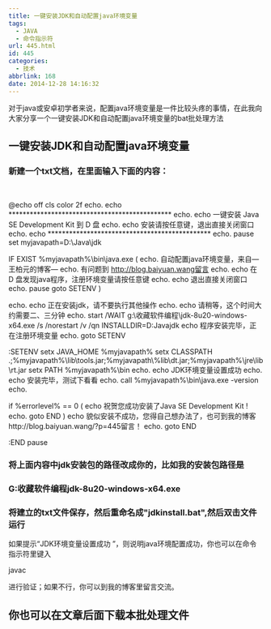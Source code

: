 ```yaml
---
title: 一键安装JDK和自动配置java环境变量
tags:
  - JAVA
  - 命令指示符
url: 445.html
id: 445
categories:
  - 技术
abbrlink: 168
date: 2014-12-28 14:16:32
---
```


对于java或安卓初学者来说，配置java环境变量是一件比较头疼的事情，在此我向大家分享一个一键安装JDK和自动配置java环境变量的bat批处理方法

一键安装JDK和自动配置java环境变量
--------------------

### 新建一个txt文档，在里面输入下面的内容：

 

@echo off
cls
color 2f
echo.
echo **********************************************
echo.
echo    一键安装 Java SE Development Kit 到 D 盘
echo.
echo       安装请按任意键，退出直接关闭窗口
echo.
echo **********************************************
echo.
pause
set myjavapath=D:\\Java\\jdk

IF EXIST %myjavapath%\\bin\\java.exe (
echo.   自动配置java环境变量，来自—王柏元的博客—
echo.                有问题到 http://blog.baiyuan.wang留言
echo. 
echo    在 D 盘发现java程序，注册环境变量请按任意键
echo.
echo    退出直接关闭窗口
echo.
pause
goto SETENV
)

echo.
echo 正在安装jdk，请不要执行其他操作
echo.
echo 请稍等，这个时间大约需要二、三分钟
echo.
start /WAIT g:\\收藏软件编程\\jdk-8u20-windows-x64.exe /s /norestart /v /qn INSTALLDIR=D:Javajdk
echo 程序安装完毕，正在注册环境变量
echo.
goto SETENV

:SETENV
setx JAVA_HOME %myjavapath%
setx CLASSPATH .;%myjavapath%\\lib\\tools.jar;%myjavapath\\%lib\\dt.jar;%myjavapath%\\jre\\lib\\rt.jar
setx PATH %myjavapath%\\bin
echo.
echo JDK环境变量设置成功 
echo.
echo 安装完毕，测试下看看
echo.
call %myjavapath%\\bin\\java.exe -version
echo.

if %errorlevel% == 0 (
echo 祝贺您成功安装了Java SE Development Kit !
echo.
goto END
)
echo 貌似安装不成功，您得自己想办法了，也可到我的博客http://blog.baiyuan.wang/?p=445留言！
echo.
goto END

:END
pause

### 将上面内容中jdk安装包的路径改成你的，比如我的安装包路径是

### **G:收藏软件编程jdk-8u20-windows-x64.exe**

### 将建立的txt文件保存，然后重命名成"jdkinstall.bat",然后双击文件运行

如果提示“JDK环境变量设置成功 ”，则说明java环境配置成功，你也可以在命令指示符里键入

javac

进行验证；如果不行，你可以到我的博客里留言交流。

你也可以在文章后面下载本批处理文件
-----------------
